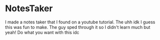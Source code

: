 # NotesTaker
I made a notes taker that I found on a youtube tutorial. The uhh idk I guess this was fun to make. The guy sped through it so I didn't learn much but yeah!  Do what you want with this idc
